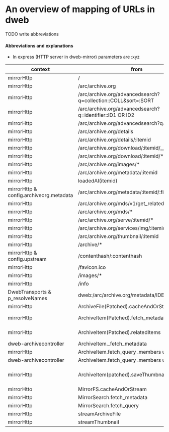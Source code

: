 # An overview of mapping of URLs in dweb

TODO write abbreviations

#### Abbreviations and explanations

* In express (HTTP server in dweb-mirror) parameters are :xyz 


context|from|to|notes
-------|----|-----|-----|
mirrorHttp|/|/archive/html?mirror:localhost:4244&transport=HTTP|
mirrorHttp|/arc/archive.org|/archive/archive.html|
mirrorHttp|/arc/archive.org/advancedsearch?q=collection::COLL&sort=:SORT|MirrorCollection > fetch_metadata & fetch_query|
mirrorHttp|/arc/archive.org/advancedsearch?q=identifier::ID1 OR ID2|MirrorSearch > fetch_metadata & fetch_query (expand)|
mirrorHttp|/arc/archive.org/advancedsearch?q=:QUERY"|MirrorSearch > fetch_metadata & fetch_query|
mirrorHttp|/arc/archive.org/details|/archive/archive.html|
mirrorHttp|/arc/archive.org/details/:itemid|/archive/archive.html?item=:itemid|
mirrorHttp|/arc/archive.org/download/:itemid/__ia_thumb.jpg|streamThumbnail|
mirrorHttp|/arc/archive.org/download/:itemid/*|streamArchiveFile|
mirrorHttp|/arc/archive.org/images/*|CACHE/images/*|
mirrorHttp|/arc/archive.org/metadata/:itemid|loadedAI|
mirrorHttp|loadedAI(itemid)|ArchiveItem(patched).fetch_metadata
mirrorHttp & config.archiveorg.metadata|/arc/archive.org/metadata/:itemid/:filepath|https://dweb.me/arc/archive.org/metadata/:itemid/:filepath|
mirrorHttp|/arc/archive.org/mds/v1/get_related/all/*|sendRelated > loadedAI & ArchiveItem.relatedItems|
mirrorHttp|/arc/archive.org/mds/*|https://be-api.us.archive.org/mds/*|
mirrorHttp|/arc/archive.org/serve/:itemid/*|streamArchiveFile|
mirrorHttp|/arc/archive.org/services/img/:itemid'|streamThumbnail|
mirrorHttp|/arc/archive.org/thumbnail/:itemid|streamThumbnail|
mirrorHttp|/archive/*|ARCHIVEUIDIR/*|
mirrorHttp & config.upstream|/contenthash/:contenthash|hashstore('sha1.filepath',:contenthash) or dweb.me/contenthash/:contenthash
mirrorHttp|/favicon.ico|ARCHIVEUIDIR/favicon.ico|
mirrorHttp|/images/*|ARCHIVEUIDIR/images|
mirrorHttp|/info|{config: CONFIG}|
DwebTransports & p_resolveNames|dweb:/arc/archive.org/metadata/IDENTIFIER|gun:/gun/arc/archive.org/metadata/IDENTIFIER & https://dweb.me/arc/archive.org/metadata/IDENTIFIER|
mirrorHttp|ArchiveFile(Patched).cacheAndOrStream|MirrorFS(CACHEDIR/IDENTIFIER/FILE, urls)|
mirrorHttp|ArchiveItem(Patched).fetch_metadata|CACHEDIR/IDENTIFIER/{_meta.json, _reviews.json, _files.json etc} or ArchiveItem._fetch_metadata|
mirrorHttp|ArchiveItem(Patched).relatedItems|MirrorFS.cacheAndOrStream(CACHEDIR/IDENTIFIER/IDENTIFIER_related.json, https://be-api.us.archive.org/mds/v1/get_related/all/IDENTIFIER| 
dweb-archivecontroller|ArchiveItem._fetch_metadata|dweb:/arc/archive.org/metadata/IDENTIFIER|
mirrorHttp|ArchiveItem.fetch_query .members unexpanded|CACHEDIR/IDENTIFIER_member_cached.json|
dweb-archivecontroller|ArchiveItem.fetch_query .members unexpanded|dweb.me/arc/archive.org/advancedsearch|
mirrorHttp|ArchiveItem(patched).saveThumbnail|ArchiveFile.cacheAndOrStream(files.find(__ia_thumb.jpg or IDENTIFIER_iteminage.jpg}) or MirrorFS.cacheAndOrStream(item.metadata.thumbnaillinks)
mirrorHtto|MirrorFS.cacheAndOrStream|CACHEDIR or urls|
mirrorHttp|MirrorSearch.fetch_metadata|ArchiveItem.fetch_metadata|
mirrorHttp|MirrorSearch.fetch_query|ArchiveItem.fetch_query|subclass|
mirrorHttp|streamArchiveFile|loadedA;ArchiveFile(patched).cacheAndOrStream|
mirrorHttp|streamThumbnail|loadedAI;ArchiveItem(patched).saveThumbnail|
